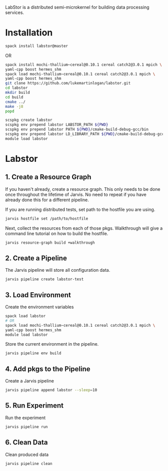 LabStor is a distributed semi-microkernel for building data processing services.

# Installation

```bash
spack install labstor@master
```

OR

```bash 
spack install mochi-thallium~cereal@0.10.1 cereal catch2@3.0.1 mpich \
yaml-cpp boost hermes_shm
spack load mochi-thallium~cereal@0.10.1 cereal catch2@3.0.1 mpich \
yaml-cpp boost hermes_shm
git clone https://github.com/lukemartinlogan/labstor.git
cd labstor
mkdir build
cd build
cmake ../
make -j8
popd

scspkg create labstor
scspkg env prepend labstor LABSTOR_PATH ${PWD}
scspkg env prepend labstor PATH ${PWD}/cmake-build-debug-gcc/bin
scspkg env prepend labstor LD_LIBRARY_PATH ${PWD}/cmake-build-debug-gcc/bin
module load labstor
```

# Labstor

## 1. Create a Resource Graph

If you haven't already, create a resource graph. This only needs to be done
once throughout the lifetime of Jarvis. No need to repeat if you have already
done this for a different pipeline.

If you are running distributed tests, set path to the hostfile you are  using.
```bash
jarvis hostfile set /path/to/hostfile
```

Next, collect the resources from each of those pkgs. Walkthrough will give
a command line tutorial on how to build the hostfile.
```bash
jarvis resource-graph build +walkthrough
```

## 2. Create a Pipeline

The Jarvis pipeline will store all configuration data.
```bash
jarvis pipeline create labstor-test
```

## 3. Load Environment

Create the environment variables
```bash
spack load labstor
# OR 
spack load mochi-thallium~cereal@0.10.1 cereal catch2@3.0.1 mpich \
yaml-cpp boost hermes_shm
module load labstor
```````````

Store the current environment in the pipeline.
```bash
jarvis pipeline env build
```

## 4. Add pkgs to the Pipeline

Create a Jarvis pipeline
```bash
jarvis pipeline append labstor --sleep=10
```

## 5. Run Experiment

Run the experiment
```bash
jarvis pipeline run
```

## 6. Clean Data

Clean produced data
```bash
jarvis pipeline clean
```